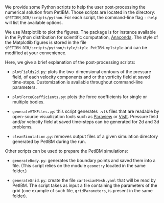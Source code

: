 We provide some Python scripts to help the user post-processing the numerical solution from PetIBM.
Those scripts are located in the directory: `$PETIBM_DIR/scripts/python`. For each script, the command-line flag `--help` will list the available options.

We use Matplotlib to plot the figures. The package is for instance available in the Python distribution for scientific computation, [Anaconda](https://store.continuum.io/cshop/anaconda). The style of the Matplotlib figures is stored in the file `$PETIBM_DIR/scripts/python/style/style_PetIBM.mplstyle` and can be modified at your convenience.

Here, we give a brief explanation of the post-processing scripts:

* `plotFields2d.py`: plots the two-dimensional contours of the pressure field, of each velocity components and or the vorticity field at saved time-steps. Customization is available throughout command-line parameters.

* `plotForceCoefficients.py`: plots the force coefficients for single or multiple bodies.

* `generateVTKFiles.py`: this script generates `.vtk` files that are readable by open-source visualization tools such as [Paraview](http://www.paraview.org) or [VisIt](https://wci.llnl.gov/simulation/computer-codes/visit). Pressure field and/or velocity field at saved time-steps can be generated for 2d and 3d problems.

* `cleanSimulation.py`: removes output files of a given simulation directory generated by PetIBM during the run.


Other scripts can be used to prepare the PetIBM simulations:

* `generateBody.py`: generates the boundary points and saved them into a file. (This script relies on the module `geometry` located in the same folder.)

* `generateGrid.py`: create the file `cartesianMesh.yaml` that will be read by PetIBM. The script takes as input a file containing the parameters of the grid (one example of such file, `gridParameters`, is present in the same folder).
